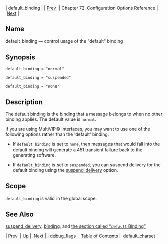 | default_binding |
| [Prev](conf.ref.debug_flags)  | Chapter 72. Configuration Options Reference |  [Next](conf.ref.default_charset) |

<a name="conf.ref.default_binding"></a>
## Name

default_binding — control usage of the "default" binding

## Synopsis

`default_binding = "normal"`

`default_binding = "suspended"`

`default_binding = "none"`

<a name="idp24174192"></a>
## Description

The default binding is the binding that a message belongs to when no other binding applies. The default value is `normal`.

If you are using MultiVIP© interfaces, you may want to use one of the following options rather than the 'default' binding:

*   If `default_binding` is set to `none`, then messages that would fall into the default binding will generate a 451 transient failure back to the generating software.

*   If `default_binding` is set to `suspended`, you can suspend delivery for the default binding using the [suspend_delivery](conf.ref.suspend_delivery "suspend_delivery") option.

<a name="idp24181936"></a>
## Scope

`default_binding` is valid in the global scope.

<a name="idp24184192"></a>
## See Also

[suspend_delivery](conf.ref.suspend_delivery "suspend_delivery"), [binding](conf.ref.binding "binding"), and [the section called “`default` Binding”](conf.ref.binding#conf.ref.binding.default "default Binding")

| [Prev](conf.ref.debug_flags)  | [Up](config.options.ref) |  [Next](conf.ref.default_charset) |
| debug_flags  | [Table of Contents](index) |  default_charset |

